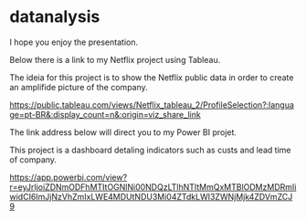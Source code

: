 # datanalysis

I hope you enjoy the presentation.

Below there is a link to my Netflix project using Tableau.

The ideia for this project is to show the Netflix public data in order to create an amplifide picture of the company.

https://public.tableau.com/views/Netflix_tableau_2/ProfileSelection?:language=pt-BR&:display_count=n&:origin=viz_share_link

The link address below will direct you to my Power BI projet.

This project is a dashboard detaling indicators such as custs and lead time of company.

https://app.powerbi.com/view?r=eyJrIjoiZDNmODFhMTItOGNlNi00NDQzLTlhNTItMmQxMTBlODMzMDRmIiwidCI6ImJjNzVhZmIxLWE4MDUtNDU3Mi04ZTdkLWI3ZWNjMjk4ZDVmZCJ9
